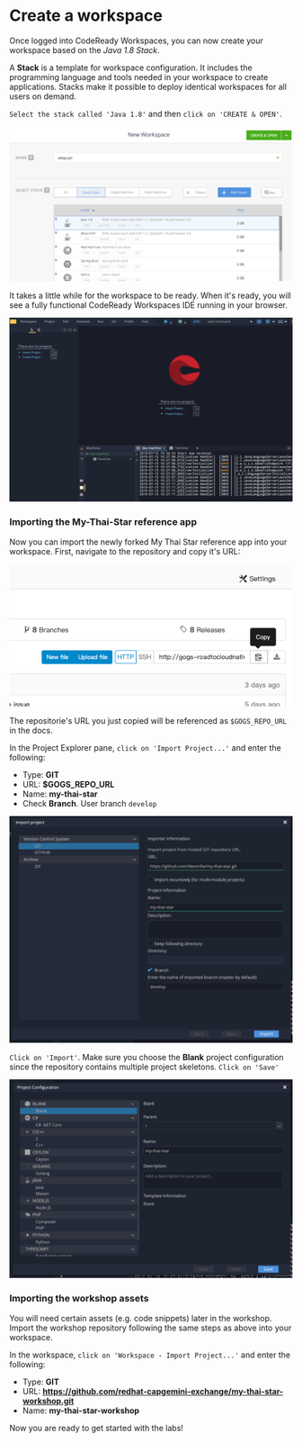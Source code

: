# Create a workspace

Once logged into CodeReady Workspaces, you can now create your workspace based on the *Java 1.8 Stack*.

A **Stack** is a template for workspace configuration. It includes the programming language and tools needed in your workspace to create applications. 
Stacks make it possible to deploy identical workspaces for all users on demand.

`Select the stack called 'Java 1.8'` and then `click on 'CREATE & OPEN'`. 

![CodeReady Workspaces - Workspace](images/codeready-create-workspace.png)

It takes a little while for the workspace to be ready. When it's ready, you will see a fully functional CodeReady Workspaces IDE running in your browser.

![CodeReady Workspaces - Workspace](images/codeready-workspace.png)


### Importing the My-Thai-Star reference app

Now you can import the newly forked My Thai Star reference app into your workspace. First, navigate to the repository and copy it's URL:

![CodeReady Workspaces - Workspace](images/codeready-repo.png)

The repositorie's URL you just copied will be referenced as `$GOGS_REPO_URL` in the docs.

In the Project Explorer pane, `click on 'Import Project...'` and enter the following:

  * Type: **GIT**
  * URL: **$GOGS_REPO_URL**
  * Name: **my-thai-star**
  * Check **Branch**. User branch `develop`

![CodeReady Workspaces - Workspace](images/codeready-import.png)

`Click on 'Import'`. Make sure you choose the **Blank** project configuration since the repository contains multiple project skeletons. `Click on 'Save'`

![CodeReady Workspaces - Workspace](images/codeready-import-save.png)

### Importing the workshop assets

You will need certain assets (e.g. code snippets) later in the workshop. Import the workshop repository following the same steps as above into your workspace.

In the workspace, `click on 'Workspace - Import Project...'` and enter the following:

  * Type: **GIT**
  * URL: **https://github.com/redhat-capgemini-exchange/my-thai-star-workshop.git**
  * Name: **my-thai-star-workshop**


Now you are ready to get started with the labs!
